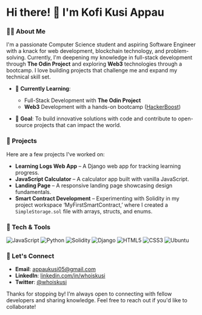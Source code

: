 # Hi there! 👋 I'm Kofi Kusi Appau

### 👨‍💻 About Me
I'm a passionate Computer Science student and aspiring Software Engineer with a knack for web development, blockchain technology, and problem-solving. Currently, I'm deepening my knowledge in full-stack development through **The Odin Project** and exploring **Web3** technologies through a bootcamp. I love building projects that challenge me and expand my technical skill set.

- 🌱 **Currently Learning**:  
  - Full-Stack Development with **The Odin Project**
  - **Web3** Development with a hands-on bootcamp ([HackerBoost](https://www.hackerboost.org/))

- 🎯 **Goal**: To build innovative solutions with code and contribute to open-source projects that can impact the world.

### 🚀 Projects
Here are a few projects I've worked on:

- **Learning Logs Web App** – A Django web app for tracking learning progress.
- **JavaScript Calculator** – A calculator app built with vanilla JavaScript.
- **Landing Page** – A responsive landing page showcasing design fundamentals.
- **Smart Contract Development** – Experimenting with Solidity in my project workspace ‘MyFirstSmartContract,’ where I created a `SimpleStorage.sol` file with arrays, structs, and enums.

### 🔧 Tech & Tools
![JavaScript](https://img.shields.io/badge/-JavaScript-F7DF1E?style=flat&logo=JavaScript&logoColor=black)
![Python](https://img.shields.io/badge/-Python-3776AB?style=flat&logo=Python&logoColor=white)
![Solidity](https://img.shields.io/badge/-Solidity-363636?style=flat&logo=Solidity&logoColor=white)
![Django](https://img.shields.io/badge/-Django-092E20?style=flat&logo=Django&logoColor=white)
![HTML5](https://img.shields.io/badge/-HTML5-E34F26?style=flat&logo=HTML5&logoColor=white)
![CSS3](https://img.shields.io/badge/-CSS3-1572B6?style=flat&logo=CSS3&logoColor=white)
![Ubuntu](https://img.shields.io/badge/-Ubuntu-E95420?style=flat&logo=Ubuntu&logoColor=white)

### 🔗 Let's Connect
- **Email**: [appaukusi05@gmail.com](mailto:appaukusi05@gmail.com)
- **LinkedIn**: [linkedin.com/in/whoiskusi](https://linkedin.com/in/whoiskusi)
- **Twitter**: [@whoiskusi](https://twitter.com/whoiskusi)

Thanks for stopping by! I’m always open to connecting with fellow developers and sharing knowledge. Feel free to reach out if you'd like to collaborate!

